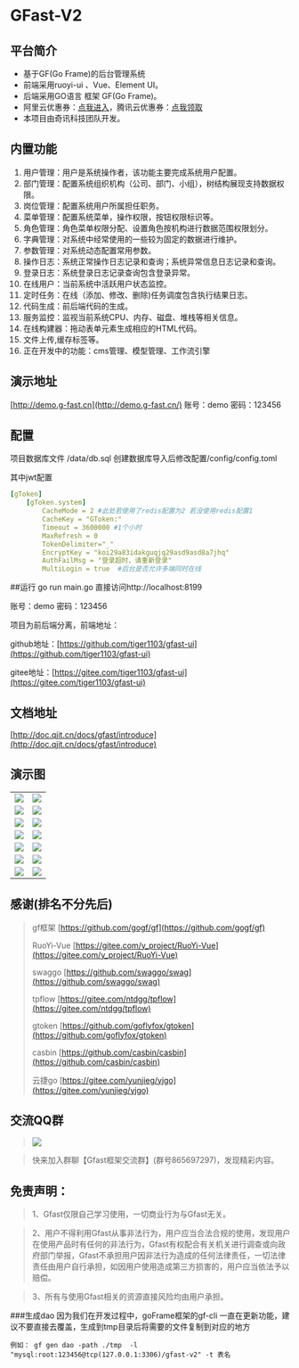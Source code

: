 # GFast-V2

## 平台简介
* 基于GF(Go Frame)的后台管理系统
* 前端采用ruoyi-ui 、Vue、Element UI。
* 后端采用GO语言 框架 GF(Go Frame)。
* 阿里云优惠券：[点我进入](https://www.aliyun.com/minisite/goods?userCode=fcor2omk )，腾讯云优惠券：[点我领取](https://cloud.tencent.com/act/cps/redirect?redirect=1062&cps_key=20b1c3842f74986b2894e2c5fcde7ea2&from=console )
* 本项目由奇讯科技团队开发。

## 内置功能

1.  用户管理：用户是系统操作者，该功能主要完成系统用户配置。
2.  部门管理：配置系统组织机构（公司、部门、小组），树结构展现支持数据权限。
3.  岗位管理：配置系统用户所属担任职务。
4.  菜单管理：配置系统菜单，操作权限，按钮权限标识等。
5.  角色管理：角色菜单权限分配、设置角色按机构进行数据范围权限划分。
6.  字典管理：对系统中经常使用的一些较为固定的数据进行维护。
7.  参数管理：对系统动态配置常用参数。
8.  操作日志：系统正常操作日志记录和查询；系统异常信息日志记录和查询。
9. 登录日志：系统登录日志记录查询包含登录异常。
10. 在线用户：当前系统中活跃用户状态监控。
11. 定时任务：在线（添加、修改、删除)任务调度包含执行结果日志。
12. 代码生成：前后端代码的生成。
13. 服务监控：监视当前系统CPU、内存、磁盘、堆栈等相关信息。
14. 在线构建器：拖动表单元素生成相应的HTML代码。
15. 文件上传,缓存标签等。
16. 正在开发中的功能：cms管理、模型管理、工作流引擎

## 演示地址
[http://demo.g-fast.cn](http://demo.g-fast.cn/)
账号：demo  密码：123456
## 配置
项目数据库文件 /data/db.sql 创建数据库导入后修改配置/config/config.toml

其中jwt配置

```yaml
[gToken]
    [gToken.system]
        CacheMode = 2 #此处若使用了redis配置为2 若没使用redis配置1
        CacheKey = "GToken:"
        Timeout = 3600000 #1个小时
        MaxRefresh = 0
        TokenDelimiter="_"
        EncryptKey = "koi29a83idakguqjq29asd9asd8a7jhq"
        AuthFailMsg = "登录超时，请重新登录"
        MultiLogin = true  #后台是否允许多端同时在线
```

##运行
go run main.go 直接访问http://localhost:8199

账号：demo  密码：123456

项目为前后端分离，前端地址：

github地址：[https://github.com/tiger1103/gfast-ui](https://github.com/tiger1103/gfast-ui)

gitee地址：[https://gitee.com/tiger1103/gfast-ui](https://gitee.com/tiger1103/gfast-ui)

## 文档地址
[http://doc.qjit.cn/docs/gfast/introduce](http://doc.qjit.cn/docs/gfast/introduce)

## 演示图

<table>
    <tr>
        <td><img src="https://oscimg.oschina.net/oscnet/cd1f90be5f2684f4560c9519c0f2a232ee8.jpg"/></td>
        <td><img src="https://oscimg.oschina.net/oscnet/1cbcf0e6f257c7d3a063c0e3f2ff989e4b3.jpg"/></td>
    </tr>
    <tr>
        <td><img src="https://oscimg.oschina.net/oscnet/707825ad3f29de74a8d6d02fbd73ad631ea.jpg"/></td>
        <td><img src="https://oscimg.oschina.net/oscnet/46be40cc6f01aa300eed53a19b5012bf484.jpg"/></td>
    </tr>
    <tr>
        <td><img src="https://oscimg.oschina.net/oscnet/4284796d4cea240d181b8f2201813dda710.jpg"/></td>
        <td><img src="https://oscimg.oschina.net/oscnet/3ecfac87a049f7fe36abbcaafb2c40d36cf.jpg"/></td>
    </tr>
	<tr>
        <td><img src="https://oscimg.oschina.net/oscnet/71c2d48905221a09a728df4aff4160b8607.jpg"/></td>
        <td><img src="https://oscimg.oschina.net/oscnet/c14c1ee9a64a6a9c2c22f67d43198767dbe.jpg"/></td>
    </tr>	 
    <tr>
        <td><img src="https://oscimg.oschina.net/oscnet/5e8c387724954459291aafd5eb52b456f53.jpg"/></td>
        <td><img src="https://oscimg.oschina.net/oscnet/644e78da53c2e92a95dfda4f76e6d117c4b.jpg"/></td>
    </tr>
	<tr>
        <td><img src="https://oscimg.oschina.net/oscnet/fdea1d8bb8625c27bf964176a2c8ebc6945.jpg"/></td>
        <td><img src="https://oscimg.oschina.net/oscnet/509d2708cfd762b6e6339364cac1cc1970c.jpg"/></td>
    </tr>
	<tr>
        <td><img src="https://oscimg.oschina.net/oscnet/up-f1fd681cc9d295db74e85ad6d2fe4389454.png"/></td>
        <td><img src="https://oscimg.oschina.net/oscnet/up-c195234bbcd30be6927f037a6755e6ab69c.png"/></td>
    </tr>
</table>

## 感谢(排名不分先后)
> gf框架 [https://github.com/gogf/gf](https://github.com/gogf/gf)
>
> RuoYi-Vue [https://gitee.com/y_project/RuoYi-Vue](https://gitee.com/y_project/RuoYi-Vue)
>
> swaggo [https://github.com/swaggo/swag](https://github.com/swaggo/swag)
>
>tpflow [https://gitee.com/ntdgg/tpflow](https://gitee.com/ntdgg/tpflow)
>
>gtoken [https://github.com/goflyfox/gtoken](https://github.com/goflyfox/gtoken)
>
>casbin [https://github.com/casbin/casbin](https://github.com/casbin/casbin)
>
>云捷go [https://gitee.com/yunjieg/yjgo](https://gitee.com/yunjieg/yjgo)
## 交流QQ群

> <img src="https://gitee.com/tiger1103/gfast/raw/master/public/qqcode.png"/>  

> 快来加入群聊【Gfast框架交流群】(群号865697297)，发现精彩内容。

## 免责声明：
> 1、Gfast仅限自己学习使用，一切商业行为与Gfast无关。

> 2、用户不得利用Gfast从事非法行为，用户应当合法合规的使用，发现用户在使用产品时有任何的非法行为，Gfast有权配合有关机关进行调查或向政府部门举报，Gfast不承担用户因非法行为造成的任何法律责任，一切法律责任由用户自行承担，如因用户使用造成第三方损害的，用户应当依法予以赔偿。

> 3、所有与使用Gfast相关的资源直接风险均由用户承担。

###生成dao
因为我们在开发过程中，goFrame框架的gf-cli 一直在更新功能，建议不要直接去覆盖，生成到tmp目录后将需要的文件复制到对应的地方
```
例如： gf gen dao -path ./tmp  -l "mysql:root:123456@tcp(127.0.0.1:3306)/gfast-v2" -t 表名
```

